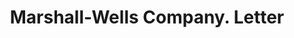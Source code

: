 ---
doi: 10.7916/D8C54XXZ
date_other: '1923'
date_other_textual: '1923'
form: correspondence
genre:
- Letters (correspondence)
name:
- Marshall-Wells Company
object_in_context_url: https://biggert.cul.columbia.edu/items/view/ave_biggert_00639
subject_hierarchical_geographic:
- Duluth, Minnesota, United States
subject_name:
- Marshall-Wells Company
title: Marshall-Wells Company. Letter
sort_title: Marshall-Wells Company. Letter
call_number: ave_biggert_00639
coordinates:
- 46.786939,-92.098194
pid: ave_biggert_00639
identifiers: ave_biggert_00639
thumbnail: false
permalink: /biggert/ave_biggert_00639/
layout: iiif-image-page
---